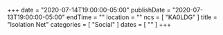 +++
date = "2020-07-14T19:00:00-05:00"
publishDate = "2020-07-13T19:00:00-05:00"
endTime = ""
location = ""
ncs = [ "KA0LDG" ]
title = "Isolation Net"
categories = [ "Social" ]
dates = [ "" ]
+++
